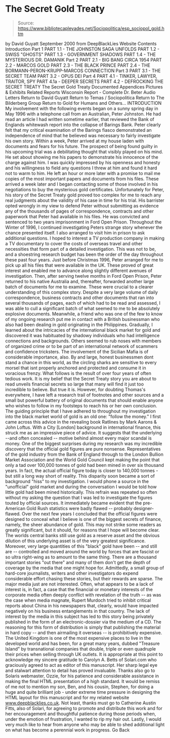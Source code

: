 # The Secret Gold Treaty

> Source: https://www.bibliotecapleyades.net/Sociopolitica/esp_sociopol_gold.htm

by David Guyatt September 2000
from DeepBlackLies Website
Contents
Introduction
Part 1
PART 1.1 - THE JOHNSTON SAGA UNFOLDS
PART 1.2 - SWISS "GHOSTS"
PART 1.3 - GOVERNMENT SHADOWS
PART 1.4 - THE MYSTERIOUS DR. DAMANIK
Part 2
PART 2.1 - BIG BANG CIRCA 1954
PART 2.2 - MARCOS GOLD
PART 2.3 - THE BLACK PRINCE
PART 2.4 - THE BORMANN-PERON-KRUPP-MARCOS CONNECTION
Part 3
PART 3.1 - THE SECRET TEAM
PART 3.2 - OPUS DEI
Part 4
PART 4.1 - TINKER, LAWYER, TRAITOR, SPY
PART 4.1a - DEEPER SECRETS
PART 4.2 - DEFROCKING THE SECRET TREATY
The Secret Gold Treaty Documented
Appendices
Pictures & Exhibits
Related Reports
Wisconsin Report - Complete Dr. Beter Audio Letters
Return to David Guyatt
Return to Temas / Sociopolitica
Return to The Bilderberg Group
Return to Gold for Humans and Others...
INTRODUCTION
My involvement with the following events began on a sunny spring day in May 1996 with a telephone call from an Australian, Peter Johnston. He had read an article I had written sometime earlier, that reviewed the Bank of Englands whitewash report into the collapse of Barings Bank. Peter clearly felt that my critical examination of the Barings fiasco demonstrated an independence of mind that he believed was necessary to fairly investigate his own story.
Within a week, Peter arrived at my house laden with documents and fears for his future. The prospect of being found guilty in his upcoming trial was a debilitating thought that visibly played on his mind. He set about showing me his papers to demonstrate his innocence of the charge against him. I was quickly impressed by his openness and honesty and his willingness to field any questions I threw at him and found it hard not to warm to him. He left an hour or more later with a promise to mail me copies of the most important papers and documents from his files. These arrived a week later and I began contacting some of those involved in his negotiations to buy the mysterious gold certificates.
Unfortunately for Peter, his story of the Secret Treaty gold proved too complex for me to reach any real judgments about the validity of his case in time for his trial. His barrister opted wrongly in my view to defend Peter without submitting as evidence any of the thousands of pages of correspondence, contracts and other paperwork that Peter had available in his files. He was convicted and sentenced to two years imprisonment in Ford Open Prison.
Throughout the Winter of 1996, I continued investigating Peters strange story whenever the chance presented itself. I also arranged to visit him in prison to ask additional questions. I hoped to interest a TV production company in making a TV documentary to cover the costs of overseas travel and other necessities that form part of a detailed investigation. This was not to be, and a shoestring research budget has been the order of the day throughout these past four years. Just before Christmas 1996, Peter arranged for me to pick up all his files that were available in the UK. These proved of great interest and enabled me to advance along slightly different avenues of investigation. Then, after serving twelve months in Ford Open Prison, Peter returned to his native Australia and, thereafter, forwarded another large batch of documents for me to examine. These were crucial to a clearer understanding of this complex story. Despite a very large volume of daily correspondence, business contracts and other documents that ran into several thousands of pages, each of which had to be read and assessed, I was able to cull a significant batch of what seemed to me to be absolutely explosive documents. Meanwhile, a friend who was one of the few to know of my ongoing research put me in contact with a British businessman who also had been dealing in gold originating in the Philippines. Gradually, I learned about the intricacies of the international black market for gold and discovered it was habituated by shadowy individuals who had intelligence connections and backgrounds. Others seemed to rub noses with members of organized crime or to be part of an international network of scammers and confidence tricksters. The involvement of the Sicilian Mafia is of considerable importance, also. By and large, honest businessmen dont stand a chance in this world, as the circling sharks are sensitive to every morsel that isnt properly anchored and protected and consume it in voracious frenzy. What follows is the result of over four years of often tedious work. It is my belief that the Secret Treaty story you are about to read unveils financial secrets so large that many will find it just too incredible to believe. But true it is. However, for doubting Thomas's everywhere, I have left a research trail of footnotes and other sources and a small but powerful battery of original documents that should enable anyone who wishes to follow in my footsteps to reach his or her own conclusion. The guiding principle that I have adhered to throughout my investigation into the black market world of gold is an old one: "follow the money." I first came across this advice in the revealing book Ratlines by Mark Aarons & John Loftus. With a City [London] background in international finance, this struck me as an impressive piece of advice. It suggests that the underlying --and often concealed -- motive behind almost every major scandal is money. One of the biggest surprises during my research was my incredible discovery that the official gold figures are pure nonsense. Representatives of the gold industry from the Bank of England through to the London Bullion Market Association and the World Gold Council kept making the point that only a tad over 100,000 tonnes of gold had been mined in over six thousand years. In fact, the actual official figure today is closer to 140,000 tonnes - but still a long way short of reality. This disparity soon became a sort of background "hiss" to my investigation. I would phone a source in the "unofficial" gold market and during the conversation I would be told how little gold had been mined historically. This refrain was repeated so often without my asking the question that I was led to investigate the figures touted by official sources. It immediately became evident that the pre-American Gold Rush statistics were badly flawed -- probably designer-flawed. Over the next few years I concluded that the official figures were designed to conceal what I believe is one of the biggest secrets of finance, namely, the sheer abundance of gold. This may not strike some readers as greatly significant, but it should, for reasons that I hope will become clear. The worlds central banks still use gold as a reserve asset and the obvious dilution of this underlying asset is of the very greatest significance. Moreover, very large quantities of this "black" gold have been -- and still are -- controlled and moved around the world by forces that are fascist or so ultra right-wing as to amount to the same thing. There are a thousand important stories "out there" and many of them don't get the depth of coverage by the media that one might hope for. Admittedly, a small group of hard-core journalists, writers and other investigators do expend considerable effort chasing these stories, but their rewards are sparse. The major media just are not interested. Often, what appears to be a lack of interest is, in fact, a case that the financial or monetary interests of the corporate media often deeply conflict with revelation of the truth -- as was the case when media magnate, Rupert Murdoch tried to inhibit critical reports about China in his newspapers that, clearly, would have impacted negatively on his business entanglements in that country. The lack of interest by the media in this subject has led to this story being privately published in the form of an electronic-dossier via the medium of a CD. The reasoning for this form of distribution is simply that publishing the material in hard copy -- and then airmailing it overseas -- is prohibitively expensive. The United Kingdom is one of the most expensive places to live in the developed world and has been, for a great many years, dubbed "Treasure Island" by transnational companies that double, triple or even quadruple their prices when selling through UK outlets. It is appropriate at this point to acknowledge my sincere gratitude to Carolyn A. Betts of Solari.com who graciously agreed to act as editor of this manuscript. Her sharp legal eye and stalwart attention to detail has proved invaluable. Thanks also go to Solaris webmaster, Ozzie, for his patience and considerable assistance in making the final HTML presentation of a high standard. It would be remiss of me not to mention my son, Ben, and his cousin, Stephen, for doing a huge and quite brilliant job - under extreme time pressure in designing the HTML layout for this manuscript and for my related website www.deepblacklies.co.uk. Not least, thanks must go to Catherine Austin Fitts, also of Solari, for agreeing to promote and distribute this work and for her encouragement and thoughtful patience during those periods when, under the emotion of frustration, I wanted to rip my hair out. Lastly, I would very much like to hear from anyone who may be able to shed additional light on what has become a perennial work in progress.
Go Back
